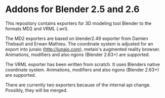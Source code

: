 Addons for Blender 2.5 and 2.6
=========================================================

This repository contains exporters for 3D modeling tool Blender to the formats MD2 and VRML (.wrl).

The MD2 exporters are based on blender2.49 exporter from Damien Thebault and Erwan Mathieu. The coordinate system is adjusted for an export into junaio (http://junaio.com), metaio's augmented reality browser.  Animations, modifiers and also ngons (Blender 2.63+) are supported.

The VRML exporter has been written from scratch. It uses Blenders native coordinate system. Animations, modifiers and also ngons (Blender 2.63+) are supported.

There are currently two exporters because of the internal api change. Possibly, they will be merged.

